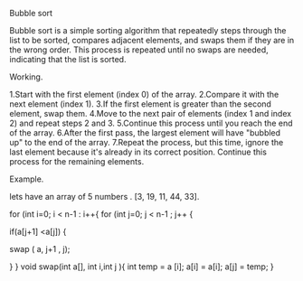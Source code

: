 Bubble sort

Bubble sort is a simple sorting algorithm that repeatedly steps through the list to be sorted, compares adjacent elements, and swaps them if they are in the wrong order. This process is repeated until no swaps are needed, indicating that the list is sorted. 

Working.

1.Start with the first element (index 0) of the array.
2.Compare it with the next element (index 1).
3.If the first element is greater than the second element, swap them.
4.Move to the next pair of elements (index 1 and index 2) and repeat steps 2 and 3.
5.Continue this process until you reach the end of the array.
6.After the first pass, the largest element will have "bubbled up" to the end of the array.
7.Repeat the process, but this time, ignore the last element because it's already in its correct position.
Continue this process for the remaining elements.

Example.

lets have an array of 5 numbers .  [3, 19, 11, 44, 33].

for (int i=0; i < n-1 : i++{
for (int j=0; j < n-1 ; j++ {

if(a[j+1] <a[j]) {

swap ( a, j+1 , j);

}
}
void swap(int a[], int i,int j ){
int temp = a [i];
a[i] = a[i];
a[j] = temp;
}


